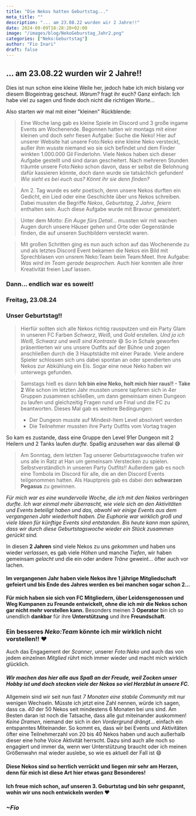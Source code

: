 ```yaml
---
title: "Die Nekos hatten Geburtstag..."
meta_title: ""
description: "... am 23.08.22 wurden wir 2 Jahre!!"
date: 2024-09-09T18:28:20+02:00
image: "/images/blog/NekoGeburstag_Jahr2.png"
categories: ["Neko:Geburtstag"]
author: "Fio Inari"
draft: false
---
```


## ... am 23.08.22 wurden wir 2 Jahre!!

Dies ist nun schon eine kleine Weile her, jedoch habe ich mich bislang vor diesem Blogeintrag gescheut.
*Warum?* fragt ihr euch?
Ganz einfach: Ich habe viel zu sagen und finde doch nicht die richtigen Worte...

Also starten wir mal mit einer "kleinen" Rückblende:
> Eine Woche lang gab es kleine Spiele im Discord und 3 große ingame Events am Wochenende.
> Begonnen hatten wir montags mit einer kleinen und doch sehr fiesen Aufgabe: Suche die Neko!
> Hier auf unserer Website hat unsere Foto:Neko eine kleine Neko versteckt, außer ihm wusste niemand wo sie sich befindet und dem Finder winkten 1.000.000 Gil Finderlohn. Viele Nekos haben sich dieser Aufgabe gestellt und sind daran gescheitert. Nach mehreren Stunden träumte unsere Foto:Neko schon davon, dass er selbst die Belohnung dafür kassieren könnte, doch dann wurde sie tatsächlich gefunden!
> *Wie sieht es bei euch aus? Könnt ihr sie denn finden?*

> Am 2. Tag wurde es sehr poetisch, denn unsere Nekos durften ein Gedicht, ein Lied oder eine Geschichte über uns Nekos schreiben.
> Dabei mussten die Begriffe *Nekos*, *Geburtstag*, *2 Jahre*, *feiern* enthalten sein.
> Auch diese Aufgabe wurde mit Bravour gemeistert.

> Unter dem Motto: *Ein Auge fürs Detail...* mussten wir mit wachen Augen durch unsere Häuser gehen und Orte oder Gegenstände finden, die auf unseren Suchbildern versteckt waren.

> Mit großen Schritten ging es nun auch schon auf das Wochenende zu und als letztes Discord Event bekamen die Nekos ein Bild mit Sprechblasen von unsrem Neko:Team beim Team:Meet. Ihre Aufgabe: *Was wird im Team gerade besprochen.*
> Auch hier konnten alle ihrer Kreativität freien Lauf lassen.

### Dann... endlich war es soweit!
### Freitag, 23.08.24
### Unser Geburtstag!!

> Hierfür sollten sich alle Nekos richtig rausputzen und ein Party Glam in unseren FC Farben *Schwarz*, *Weiß*, und *Gold* erstellen.
> *Und ja ich Weiß, Schwarz und weiß sind Kontraste* 😄 
> So in Schale geworfen präsentierten wir uns unsere Outfits auf der Bühne und zogen anschließen durch die 3 Hauptstädte mit einer Parade.
> Viele andere Spieler schlossen sich uns dabei spontan an oder spendierten uns Nekos zur Abkühlung ein Eis.
> Sogar eine neue Neko haben wir unterwegs gefunden.

> Samstags hieß es dann **Ich bin eine Neko, holt mich hier raus!! - Take 2**
> Wie schon im letzten Jahr mussten unsere tapferen sich in 4er Gruppen zusammen schließen, um dann gemeinsam einen Dungeon zu laufen und gleichzeitig Fragen rund um Final und die FC zu beantworten.
> Dieses Mal gab es weitere Bedingungen:
> - Der Dungeon musste auf Mindest-Item Level absolviert werden
> - Die Teilnehmer mussten ihre Party Outfits vom Vortag tragen

So kam es zustande, dass eine Gruppe den Level 91er Dungeon mit 2 Heilern und 2 Tanks laufen *durfte*. Spaßig anzusehen war das allemal 😅 

> Am Sonntag, dem letzten Tag unserer Geburtstagswoche trafen wir uns alle in Ratz at Han um gemeinsam Verstecken zu spielen.
> Selbstverständlich in unseren Party Outfits!!
> Außerdem gab es noch eine Tombola im Discord für alle, die an den Discord Events teilgenommen hatten.
> Als Hauptpreis gab es dabei den **schwarzen Pegasus** zu gewinnen.

*Für mich war es eine wundervolle Woche, die ich mit den Nekos verbringen durfte. Ich war einmal mehr überrascht, wie viele sich an den Aktivitäten und Events beteiligt haben und das, obwohl wir einige Events aus dem vergangenen Jahr wiederholt haben. Die Euphorie war wirklich groß und viele Ideen für künftige Events sind entstanden. Bis heute kann man spüren, dass wir durch diese Geburtstagswoche wieder ein Stück zusammen gerückt sind.*

In diesen **2 Jahren** sind viele Nekos zu uns *gekommen* und haben uns wieder *verlassen*, es gab viele *Höhen* und manche *Tiefen*, wir haben gemeinsam *gelacht* und die ein oder andere *Träne* geweint... öfter auch vor lachen.
#### Im vergangenen Jahr haben viele Nekos ihre 1 jährige Mitgliedschaft gefeiert und bis Ende des Jahres werden es bei manchen sogar schon 2...

**Für mich haben sie sich von FC Mitgliedern, über Leidensgenossen und Weg Kumpanen zu Freunde entwickelt, ohne die ich mir die Nekos schon gar nicht mehr vorstellen kann.**
Besonders meinen 3 **Operator** bin ich so unendlich **dankbar** für ihre **Unterstützung** und ihre **Freundschaft**. 
### Ein besseres *Neko:Team* könnte ich mir wirklich nicht vorstellen!! ❤️ 

Auch das Engagement der *Scanner*, unserer *Foto:Neko* und auch das von jedem einzelnen *Mitglied* rührt mich immer wieder und macht mich wirklich glücklich.

#### *Wir machen das hier alle aus Spaß an der Freude, weil Zocken unser Hobby ist und doch stecken viele der Nekos so viel Herzblut in unsere FC.*

Allgemein sind wir seit nun fast *7 Monaten eine stabile Community* mit nur wenigen Wechseln.
Müsste ich jetzt eine Zahl nennen, würde ich sagen, dass ca. *40* der 50 Nekos seit mindestens 6 Monaten bei uns sind. 
Am Besten daran ist noch die Tatsache, dass alle gut miteinander auskommen!
 *Keine Dramen*, niemand der sich in den *Vordergrund drängt*... einfach ein entspanntes Miteinander. 
So kommt es, dass wir bei Events und Aktivitäten öfter eine Teilnehmerzahl von 20 bis 40 Nekos haben und auch außerhalb dieser eine hohe Voice Aktivität herrscht. Dazu sind auch alle noch so engagiert und immer da, wenn wer Unterstützung braucht oder ich meinen Größenwahn mal wieder auslebe, so wie es aktuell der Fall ist 😄 

#### Diese Nekos sind so herrlich verrückt und liegen mir sehr am Herzen, denn für mich ist diese Art hier etwas ganz Besonderes!
#### Ich freue mich schon, auf unseren 3. Geburtstag und bin sehr gespannt, wohin wir uns noch entwickeln werden ❤️ 

### *~Fio*